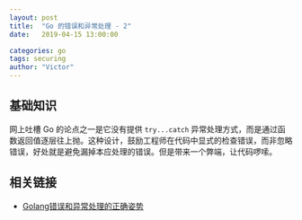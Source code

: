 ```yaml
---
layout: post
title:  "Go 的错误和异常处理 - 2"
date:   2019-04-15 13:00:00

categories: go
tags: securing
author: "Victor"
---
```


## 基础知识

网上吐槽 Go 的论点之一是它没有提供 `try...catch` 异常处理方式，而是通过函数返回值逐层往上抛。这种设计，鼓励工程师在代码中显式的检查错误，而非忽略错误，好处就是避免漏掉本应处理的错误。但是带来一个弊端，让代码啰嗦。

## 相关链接

* [Golang错误和异常处理的正确姿势](https://www.jianshu.com/p/f30da01eea97)
